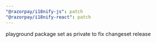 ```yaml
---
"@razorpay/i18nify-js": patch
"@razorpay/i18nify-react": patch
---
```


playground package set as private to fix changeset release
